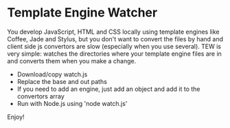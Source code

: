 Template Engine Watcher
==

You develop JavaScript, HTML and CSS locally using template engines like Coffee, Jade and Stylus, but you don't want to convert the files by hand and client side js convertors are slow (especially when you use several). TEW is very simple: watches the directories where your template engine files are in and converts them when you make a change.

+ Download/copy watch.js
+ Replace the base and out paths
+ If you need to add an engine, just add an object and add it to the convertors array
+ Run with Node.js using 'node watch.js'

Enjoy!

